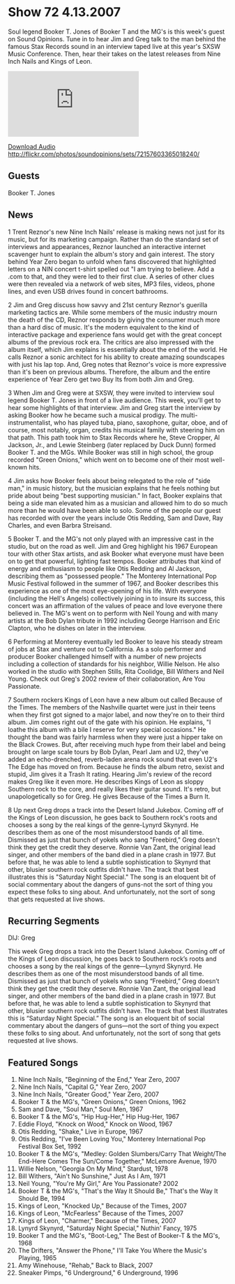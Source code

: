 # Show 72 4.13.2007
Soul legend Booker T. Jones of Booker T and the MG's is this week's guest on Sound Opinions. Tune in to hear Jim and Greg talk to the man behind the famous Stax Records sound in an interview taped live at this year's SXSW Music Conference. Then, hear their takes on the latest releases from Nine Inch Nails and Kings of Leon.

![main image](http://www.soundopinions.org/images/bookert/x.php)

[Download Audio](http://audio.soundopinions.org/streams/2007/04/so_20070413.m3u)
http://flickr.com/photos/soundopinions/sets/72157603365018240/

## Guests
Booker T. Jones

## News
1 Trent Reznor's new Nine Inch Nails' release is making news not just for its music, but for its marketing campaign. Rather than do the standard set of interviews and appearances, Reznor launched an interactive internet scavenger hunt to explain the album's story and gain interest. The story behind Year Zero began to unfold when fans discovered that highlighted letters on a NIN concert t-shirt spelled out "I am trying to believe. Add a .com to that, and they were led to their first clue. A series of other clues were then revealed via a network of web sites, MP3 files, videos, phone lines, and even USB drives found in concert bathrooms.

2 Jim and Greg discuss how savvy and 21st century Reznor's guerilla marketing tactics are. While some members of the music industry mourn the death of the CD, Reznor responds by giving the consumer much more than a hard disc of music. It's the modern equivalent to the kind of interactive package and experience fans would get with the great concept albums of the previous rock era. The critics are also impressed with the album itself, which Jim explains is essentially about the end of the world. He calls Reznor a sonic architect for his ability to create amazing soundscapes with just his lap top. And, Greg notes that Reznor's voice is more expressive than it's been on previous albums. Therefore, the album and the entire experience of Year Zero get two Buy Its from both Jim and Greg.

3 When Jim and Greg were at SXSW, they were invited to interview soul legend Booker T. Jones in front of a live audience. This week, you'll get to hear some highlights of that interview. Jim and Greg start the interview by asking Booker how he became such a musical prodigy. The multi-instrumentalist, who has played tuba, piano, saxophone, guitar, oboe, and of course, most notably, organ, credits his musical family with steering him on that path. This path took him to Stax Records where he, Steve Cropper, Al Jackson, Jr., and Lewie Steinberg (later replaced by Duck Dunn) formed Booker T. and the MGs. While Booker was still in high school, the group recorded "Green Onions," which went on to become one of their most well-known hits.

4 Jim asks how Booker feels about being relegated to the role of "side man," in music history, but the musician explains that he feels nothing but pride about being "best supporting musician." In fact, Booker explains that being a side man elevated him as a musician and allowed him to do so much more than he would have been able to solo. Some of the people our guest has recorded with over the years include Otis Redding, Sam and Dave, Ray Charles, and even Barbra Streisand.

5 Booker T. and the MG's not only played with an impressive cast in the studio, but on the road as well. Jim and Greg highlight his 1967 European tour with other Stax artists, and ask Booker what everyone must have been on to get that powerful, lighting fast tempos. Booker attributes that kind of energy and enthusiasm to people like Otis Redding and Al Jackson, describing them as "possessed people." The Monterey International Pop Music Festival followed in the summer of 1967, and Booker describes this experience as one of the most eye-opening of his life. With everyone (including the Hell's Angels) collectively joining in to insure its success, this concert was an affirmation of the values of peace and love everyone there believed in.
The MG's went on to perform with Neil Young and with many artists at the Bob Dylan tribute in 1992 including George Harrison and Eric Clapton, who he dishes on later in the interview.

6 Performing at Monterey eventually led Booker to leave his steady stream of jobs at Stax and venture out to California. As a solo performer and producer Booker challenged himself with a number of new projects including a collection of standards for his neighbor, Willie Nelson. He also worked in the studio with Stephen Stills, Rita Coolidge, Bill Withers and Neil Young. Check out Greg's 2002 review of their collaboration, Are You Passionate.

7 Southern rockers Kings of Leon have a new album out called Because of the Times. The members of the Nashville quartet were just in their teens when they first got signed to a major label, and now they're on to their third album. Jim comes right out of the gate with his opinion. He explains, "I loathe this album with a bile I reserve for very special occasions." He thought the band was fairly harmless when they were just a hipper take on the Black Crowes. But, after receiving much hype from their label and being brought on large scale tours by Bob Dylan, Pearl Jam and U2, they've added an echo-drenched, reverb-laden arena rock sound that even U2's The Edge has moved on from. Because he finds the album retro, sexist and stupid, Jim gives it a Trash It rating. Hearing Jim's review of the record makes Greg like it even more. He describes Kings of Leon as sloppy Southern rock to the core, and really likes their guitar sound. It's retro, but unapologetically so for Greg. He gives Because of the Times a Burn It.

8 Up next Greg drops a track into the Desert Island Jukebox. Coming off of the Kings of Leon discussion, he goes back to Southern rock's roots and chooses a song by the real kings of the genre-Lynyrd Skynyrd. He describes them as one of the most misunderstood bands of all time. Dismissed as just that bunch of yokels who sang "Freebird," Greg doesn't think they get the credit they deserve. Ronnie Van Zant, the original lead singer, and other members of the band died in a plane crash in 1977. But before that, he was able to lend a subtle sophistication to Skynyrd that other, blusier southern rock outfits didn't have. The track that best illustrates this is "Saturday Night Special." The song is an eloquent bit of social commentary about the dangers of guns-not the sort of thing you expect these folks to sing about. And unfortunately, not the sort of song that gets requested at live shows.

## Recurring Segments
DIJ: Greg

This week Greg drops a track into the Desert Island Jukebox. Coming off of the Kings of Leon discussion, he goes back to Southern rock’s roots and chooses a song by the real kings of the genre—Lynyrd Skynyrd. He describes them as one of the most misunderstood bands of all time. Dismissed as just that bunch of yokels who sang “Freebird,” Greg doesn’t think they get the credit they deserve. Ronnie Van Zant, the original lead singer, and other members of the band died in a plane crash in 1977. But before that, he was able to lend a subtle sophistication to Skynyrd that other, blusier southern rock outfits didn’t have. The track that best illustrates this is “Saturday Night Special.” The song is an eloquent bit of social commentary about the dangers of guns—not the sort of thing you expect these folks to sing about. And unfortunately, not the sort of song that gets requested at live shows.


## Featured Songs
1. Nine Inch Nails, "Beginning of the End," Year Zero, 2007
2. Nine Inch Nails, "Capital G," Year Zero, 2007
3. Nine Inch Nails, "Greater Good," Year Zero, 2007
4. Booker T & the MG's, "Green Onions," Green Onions, 1962
5. Sam and Dave, "Soul Man," Soul Men, 1967
6. Booker T & the MG's, "Hip Hug-Her," Hip Hug-Her, 1967
7. Eddie Floyd, "Knock on Wood," Knock on Wood, 1967
8. Otis Redding, "Shake," Live in Europe, 1967
9. Otis Redding, "I've Been Loving You," Monterey International Pop Festival Box Set, 1992
10. Booker T & the MG's, "Medley: Golden Slumbers/Carry That Weight/The End-Here Comes The Sun/Come Together," McLemore Avenue, 1970
11. Willie Nelson, "Georgia On My Mind," Stardust, 1978
12. Bill Withers, "Ain't No Sunshine," Just As I Am, 1971
13. Neil Young, "You're My Girl," Are You Passionate? 2002
14. Booker T & the MG's, "That's the Way It Should Be," That's the Way It Should Be, 1994
15. Kings of Leon, "Knocked Up," Because of the Times, 2007
16. Kings of Leon, "McFearless" Because of the Times, 2007
17. Kings of Leon, "Charmer," Because of the Times, 2007
18. Lynyrd Skynyrd, "Saturday Night Special," Nuthin' Fancy, 1975
19. Booker T and the MG's, "Boot-Leg," The Best of Booker-T & the MG's, 1968
20. The Drifters, "Answer the Phone," I'll Take You Where the Music's Playing, 1965
21. Amy Winehouse, "Rehab," Back to Black, 2007
22. Sneaker Pimps, "6 Underground," 6 Underground, 1996
